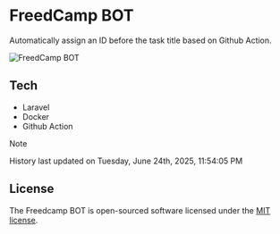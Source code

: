# FreedCamp BOT

Automatically assign an ID before the task title based on Github Action.

![FreedCamp BOT](https://repository-images.githubusercontent.com/737932867/7d34798b-2680-471c-b089-a78a718d3d6a)

## Tech

- Laravel
- Docker
- Github Action

> [!NOTE]  
> History last updated on Tuesday, June 24th, 2025, 11:54:05 PM

## License

The Freedcamp BOT is open-sourced software licensed under the [MIT license](https://opensource.org/licenses/MIT).
